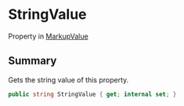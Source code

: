 # StringValue

Property in [MarkupValue](/api/csharp/yarn.markup.markupvalue.md)

## Summary

Gets the string value of this property.

```csharp
public string StringValue { get; internal set; }
```


